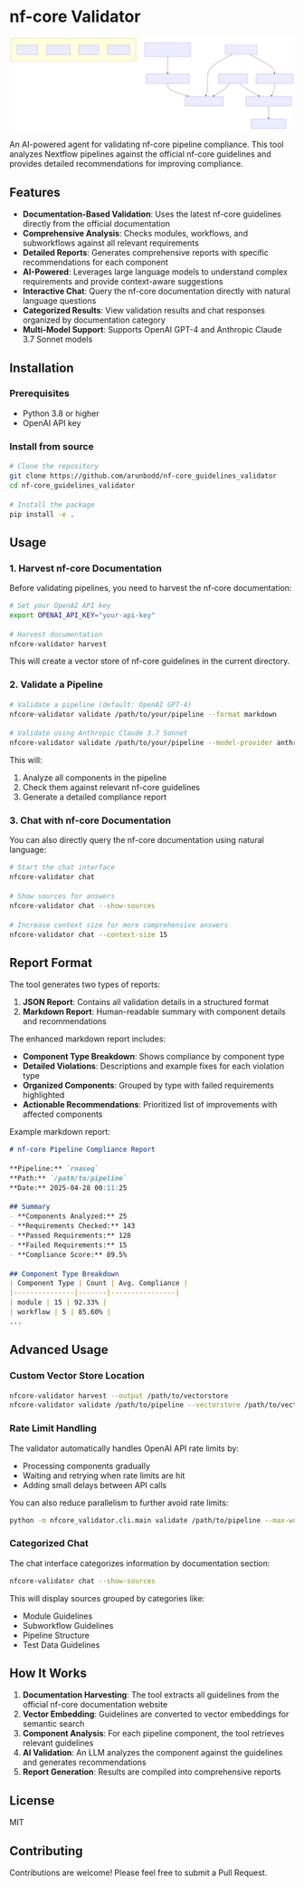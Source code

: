 # nf-core Validator
![My Logo](https://raw.githubusercontent.com/arunbodd/nf-core_guidelines_validator/refs/heads/dev/docs/architecture.svg)

An AI-powered agent for validating nf-core pipeline compliance. This tool analyzes Nextflow pipelines against the official nf-core guidelines and provides detailed recommendations for improving compliance.

## Features

- **Documentation-Based Validation**: Uses the latest nf-core guidelines directly from the official documentation
- **Comprehensive Analysis**: Checks modules, workflows, and subworkflows against all relevant requirements
- **Detailed Reports**: Generates comprehensive reports with specific recommendations for each component
- **AI-Powered**: Leverages large language models to understand complex requirements and provide context-aware suggestions
- **Interactive Chat**: Query the nf-core documentation directly with natural language questions
- **Categorized Results**: View validation results and chat responses organized by documentation category
- **Multi-Model Support**: Supports OpenAI GPT-4 and Anthropic Claude 3.7 Sonnet models

## Installation

### Prerequisites

- Python 3.8 or higher
- OpenAI API key

### Install from source

```bash
# Clone the repository
git clone https://github.com/arunbodd/nf-core_guidelines_validator
cd nf-core_guidelines_validator

# Install the package
pip install -e .
```

## Usage

### 1. Harvest nf-core Documentation

Before validating pipelines, you need to harvest the nf-core documentation:

```bash
# Set your OpenAI API key
export OPENAI_API_KEY="your-api-key"

# Harvest documentation
nfcore-validator harvest
```

This will create a vector store of nf-core guidelines in the current directory.

### 2. Validate a Pipeline

```bash
# Validate a pipeline (default: OpenAI GPT-4)
nfcore-validator validate /path/to/your/pipeline --format markdown

# Validate using Anthropic Claude 3.7 Sonnet
nfcore-validator validate /path/to/your/pipeline --model-provider anthropic --anthropic-api-key $ANTHROPIC_API_KEY --format markdown
```

This will:
1. Analyze all components in the pipeline
2. Check them against relevant nf-core guidelines
3. Generate a detailed compliance report

### 3. Chat with nf-core Documentation

You can also directly query the nf-core documentation using natural language:

```bash
# Start the chat interface
nfcore-validator chat

# Show sources for answers
nfcore-validator chat --show-sources

# Increase context size for more comprehensive answers
nfcore-validator chat --context-size 15
```

## Report Format

The tool generates two types of reports:

1. **JSON Report**: Contains all validation details in a structured format
2. **Markdown Report**: Human-readable summary with component details and recommendations

The enhanced markdown report includes:

- **Component Type Breakdown**: Shows compliance by component type
- **Detailed Violations**: Descriptions and example fixes for each violation type
- **Organized Components**: Grouped by type with failed requirements highlighted
- **Actionable Recommendations**: Prioritized list of improvements with affected components

Example markdown report:

```markdown
# nf-core Pipeline Compliance Report

**Pipeline:** `rnaseq`
**Path:** `/path/to/pipeline`
**Date:** 2025-04-28 00:11:25

## Summary
- **Components Analyzed:** 25
- **Requirements Checked:** 143
- **Passed Requirements:** 128
- **Failed Requirements:** 15
- **Compliance Score:** 89.5%

## Component Type Breakdown
| Component Type | Count | Avg. Compliance |
|---------------|-------|----------------|
| module | 15 | 92.33% |
| workflow | 5 | 85.60% |
...
```

## Advanced Usage

### Custom Vector Store Location

```bash
nfcore-validator harvest --output /path/to/vectorstore
nfcore-validator validate /path/to/pipeline --vectorstore /path/to/vectorstore
```

### Rate Limit Handling

The validator automatically handles OpenAI API rate limits by:
- Processing components gradually
- Waiting and retrying when rate limits are hit
- Adding small delays between API calls

You can also reduce parallelism to further avoid rate limits:

```bash
python -m nfcore_validator.cli.main validate /path/to/pipeline --max-workers 2
```

### Categorized Chat

The chat interface categorizes information by documentation section:

```bash
nfcore-validator chat --show-sources
```

This will display sources grouped by categories like:
- Module Guidelines
- Subworkflow Guidelines
- Pipeline Structure
- Test Data Guidelines

## How It Works

1. **Documentation Harvesting**: The tool extracts all guidelines from the official nf-core documentation website
2. **Vector Embedding**: Guidelines are converted to vector embeddings for semantic search
3. **Component Analysis**: For each pipeline component, the tool retrieves relevant guidelines
4. **AI Validation**: An LLM analyzes the component against the guidelines and generates recommendations
5. **Report Generation**: Results are compiled into comprehensive reports

## License

MIT

## Contributing

Contributions are welcome! Please feel free to submit a Pull Request.
